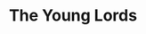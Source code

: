 --- 
layout: document
draft: false
title: The Young Lords
featured: denise-oliver.jpg
featuredAlt: A young black woman with a somber expression wearing a beret with political buttons and a leather jacket. She's holding a disposable coffee cup and smoking a cigarette.
docLink: https://docs.google.com/document/d/e/2PACX-1vTy5syWay_A0-pipdTbTJLTSuzRKXv0N3DrUgALWjBa_gncD8QcsmLCu2ygmx69UJ8ylDkAdIIUuvCA/pub
docEmbed: >
 <iframe src="https://docs.google.com/document/d/e/2PACX-1vTy5syWay_A0-pipdTbTJLTSuzRKXv0N3DrUgALWjBa_gncD8QcsmLCu2ygmx69UJ8ylDkAdIIUuvCA/pub?embedded=true" width="100%" height="1200px"></iframe>
--- 
